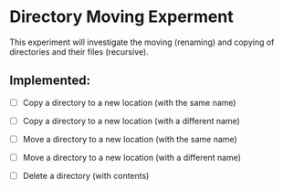 # Directory Moving Experment

This experiment will investigate the moving (renaming) and copying of directories and their files (recursive).

## Implemented: 

- [ ] Copy a directory to a new location (with the same name)
- [ ] Copy a directory to a new location (with a different name)
- [ ] Move a directory to a new location (with the same name)
- [ ] Move a directory to a new location (with a different name)
- [ ] Delete a directory (with contents)

